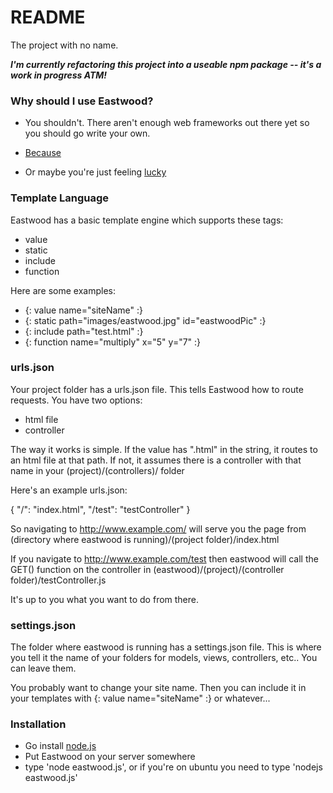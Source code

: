 # README #

The project with no name.

**_I'm currently refactoring this project into a useable npm package -- it's a work in progress ATM!_**

### Why should I use Eastwood? ###

* You shouldn't.  There aren't enough web frameworks out there yet so you should go write your own.

* [Because](http://themacguffinmen.com/wp-content/uploads/2015/08/clint1.jpg)
* Or maybe you're just feeling [lucky](http://dataontop.com/wp-content/uploads/2012/05/dirty-harry-ice-cream-e1337019710362.jpg)

### Template Language ###

Eastwood has a basic template engine which supports these tags:

* value
* static
* include
* function

Here are some examples:

* {: value name="siteName" :}
* {: static path="images/eastwood.jpg" id="eastwoodPic" :}
* {: include path="test.html" :}
* {: function name="multiply" x="5" y="7" :}


### urls.json ###

Your project folder has a urls.json file.  This tells Eastwood how to route requests.  You have two options:

* html file
* controller

The way it works is simple.  If the value has ".html" in the string, it routes to an html file at that path.
If not, it assumes there is a controller with that name in your (project)/(controllers)/ folder

Here's an example urls.json:

{
	"/": "index.html",
	"/test": "testController"
}

So navigating to http://www.example.com/ will serve you the page from (directory where eastwood is running)/(project folder)/index.html

If you navigate to http://www.example.com/test then eastwood will call the GET() function on the controller in (eastwood)/(project)/(controller folder)/testController.js

It's up to you what you want to do from there.

### settings.json ###

The folder where eastwood is running has a settings.json file.  This is where you tell it the name of your folders for models, views, controllers, etc..  You can leave them.

You probably want to change your site name.  Then you can include it in your templates with {: value name="siteName" :}  or whatever...

### Installation ###

* Go install [node.js](https://nodejs.org/)
* Put Eastwood on your server somewhere
* type 'node eastwood.js', or if you're on ubuntu you need to type 'nodejs eastwood.js'

